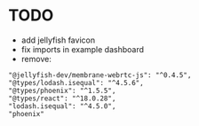 # TODO

- add jellyfish favicon
- fix imports in example dashboard
- remove:

```
"@jellyfish-dev/membrane-webrtc-js": "^0.4.5",
"@types/lodash.isequal": "^4.5.6",
"@types/phoenix": "^1.5.5",
"@types/react": "^18.0.28",
"lodash.isequal": "^4.5.0",
"phoenix"
```